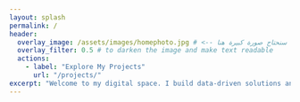 ```yaml
---
layout: splash
permalink: /
header:
  overlay_image: /assets/images/homephoto.jpg # <-- سنحتاج صورة كبيرة هنا
  overlay_filter: 0.5 # to darken the image and make text readable
  actions:
    - label: "Explore My Projects"
      url: "/projects/"
excerpt: "Welcome to my digital space. I build data-driven solutions and write about AI and technology."
---
```

